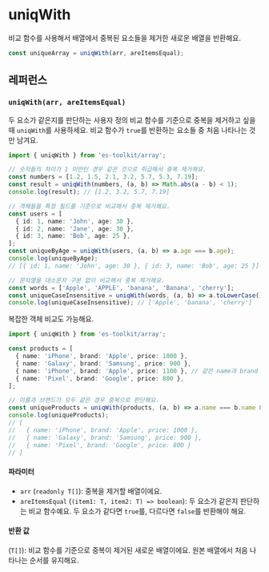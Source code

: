 # uniqWith

비교 함수를 사용해서 배열에서 중복된 요소들을 제거한 새로운 배열을 반환해요.

```typescript
const uniqueArray = uniqWith(arr, areItemsEqual);
```

## 레퍼런스

### `uniqWith(arr, areItemsEqual)`

두 요소가 같은지를 판단하는 사용자 정의 비교 함수를 기준으로 중복을 제거하고 싶을 때 `uniqWith`를 사용하세요. 비교 함수가 `true`를 반환하는 요소들 중 처음 나타나는 것만 남겨요.

```typescript
import { uniqWith } from 'es-toolkit/array';

// 숫자들의 차이가 1 미만인 경우 같은 것으로 취급해서 중복 제거해요.
const numbers = [1.2, 1.5, 2.1, 3.2, 5.7, 5.3, 7.19];
const result = uniqWith(numbers, (a, b) => Math.abs(a - b) < 1);
console.log(result); // [1.2, 3.2, 5.7, 7.19]

// 객체들을 특정 필드를 기준으로 비교해서 중복 제거해요.
const users = [
  { id: 1, name: 'John', age: 30 },
  { id: 2, name: 'Jane', age: 30 },
  { id: 3, name: 'Bob', age: 25 },
];
const uniqueByAge = uniqWith(users, (a, b) => a.age === b.age);
console.log(uniqueByAge);
// [{ id: 1, name: 'John', age: 30 }, { id: 3, name: 'Bob', age: 25 }]

// 문자열을 대소문자 구분 없이 비교해서 중복 제거해요.
const words = ['Apple', 'APPLE', 'banana', 'Banana', 'cherry'];
const uniqueCaseInsensitive = uniqWith(words, (a, b) => a.toLowerCase() === b.toLowerCase());
console.log(uniqueCaseInsensitive); // ['Apple', 'banana', 'cherry']
```

복잡한 객체 비교도 가능해요.

```typescript
import { uniqWith } from 'es-toolkit/array';

const products = [
  { name: 'iPhone', brand: 'Apple', price: 1000 },
  { name: 'Galaxy', brand: 'Samsung', price: 900 },
  { name: 'iPhone', brand: 'Apple', price: 1100 }, // 같은 name과 brand
  { name: 'Pixel', brand: 'Google', price: 800 },
];

// 이름과 브랜드가 모두 같은 경우 중복으로 판단해요.
const uniqueProducts = uniqWith(products, (a, b) => a.name === b.name && a.brand === b.brand);
console.log(uniqueProducts);
// [
//   { name: 'iPhone', brand: 'Apple', price: 1000 },
//   { name: 'Galaxy', brand: 'Samsung', price: 900 },
//   { name: 'Pixel', brand: 'Google', price: 800 }
// ]
```

#### 파라미터

- `arr` (`readonly T[]`): 중복을 제거할 배열이에요.
- `areItemsEqual` (`(item1: T, item2: T) => boolean`): 두 요소가 같은지 판단하는 비교 함수예요. 두 요소가 같다면 `true`를, 다르다면 `false`를 반환해야 해요.

#### 반환 값

(`T[]`): 비교 함수를 기준으로 중복이 제거된 새로운 배열이에요. 원본 배열에서 처음 나타나는 순서를 유지해요.
